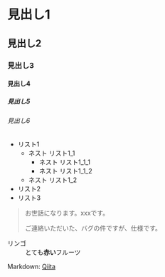 # 見出し1
## 見出し2
### 見出し3
#### 見出し4
##### 見出し5
###### 見出し6

- リスト1
    - ネスト リスト1_1
        - ネスト リスト1_1_1
        - ネスト リスト1_1_2
    - ネスト リスト1_2
- リスト2
- リスト3

> お世話になります。xxxです。
>
> ご連絡いただいた、バグの件ですが、仕様です。

<dl>
  <dt>リンゴ</dt>
  <dd> とても<strong>赤い</strong>フルーツ </dd>
</dl>

Markdown: [Qiita](http://qiita.com "Qiita")

